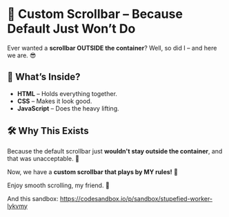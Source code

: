 # 🎨 Custom Scrollbar – Because Default Just Won’t Do  

Ever wanted a **scrollbar OUTSIDE the container**? Well, so did I – and here we are. 😎  

## 🚀 What’s Inside?  
- **HTML** – Holds everything together.  
- **CSS** – Makes it look good.  
- **JavaScript** – Does the heavy lifting.  

## 🛠️ Why This Exists  
Because the default scrollbar just **wouldn't stay outside the container**, and that was unacceptable. 😤  

Now, we have a **custom scrollbar that plays by MY rules!** 🎉  

Enjoy smooth scrolling, my friend. 🚀  

And this sandbox:
https://codesandbox.io/p/sandbox/stupefied-worker-lykvmy

